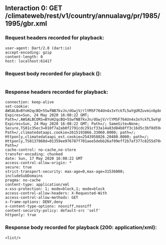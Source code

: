 ## Interaction 0: GET /climateweb/rest/v1/country/annualavg/pr/1985/1995/gbr.xml

### Request headers recorded for playback:

```
user-agent: Dart/2.8 (dart:io)
accept-encoding: gzip
content-length: 0
host: localhost:61417

```

### Request body recorded for playback ():

```

```

### Response headers recorded for playback:

```
connection: keep-alive
set-cookie: AWSALB=BYoH2qcBQ+5SwfNB7kvJn/dGwjV/rlYMSF764Un4x3xYckTL5wYgURZuvminbpbnivgGhgtPM9u2B/goV9+6rNAYOtpPmdztsFgERgEiN3QTz5goRPls72b9fCiK; Expires=Sun, 24 May 2020 16:08:22 GMT; Path=/,AWSALBCORS=BYoH2qcBQ+5SwfNB7kvJn/dGwjV/rlYMSF764Un4x3xYckTL5wYgURZuvminbpbnivgGhgtPM9u2B/goV9+6rNAYOtpPmdztsFgERgEiN3QTz5goRPls72b9fCiK; Expires=Sun, 24 May 2020 16:08:22 GMT; Path=/; SameSite=None; Secure,TS01c35ec3=010f7a2ab0f2791cdc291cf33a14a83d84b8ff3c16d5c3bf8d59cee7ed71ad2f75d652bc8810d73fd24bd8f86c805026d49df96e38; Path=/,climatedataapi.cookie=2615193866.33060.0000; path=/; Httponly,climatedataapi_ext.cookie=2543958026.20480.0000; path=/; Httponly,TS0137860d=01359ee976787f701aee5debb26af09eff2b7af377c8255d70cecbbbf7657a77183042c0d159df97642e3b63139af0fb6337165df3b6333e818143ca0bb7902c8440ce2bfd5ffbd0c2308d52ae73887e93e1600a073647e73fbfcc3544d3e09f640fa718770b2de01ccda08aa76595d505b7d17870561946e30d5be3bc42e2c405a7024439; Path=/
cache-control: no-cache,no-store
transfer-encoding: chunked
date: Sun, 17 May 2020 16:08:22 GMT
access-control-allow-origin: *
secure: true
strict-transport-security: max-age=0,max-age=31536000; includeSubDomains
pragma: no-cache
content-type: application/xml
x-xss-protection: 1; mode=block,1; mode=block
access-control-allow-headers: X-Requested-With
access-control-allow-methods: GET
x-frame-options: DENY,deny
x-content-type-options: nosniff,nosniff
content-security-policy: default-src 'self'
httponly: true
```

### Response body recorded for playback (200: application/xml):

```
<list/>
```
